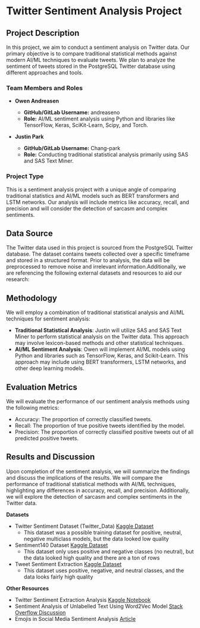 # Twitter Sentiment Analysis Project

## Project Description

In this project, we aim to conduct a sentiment analysis on Twitter data. Our primary objective is to compare traditional statistical methods against modern AI/ML techniques to evaluate tweets. We plan to analyze the sentiment of tweets stored in the PostgreSQL Twitter database using different approaches and tools. 


### Team Members and Roles

- **Owen Andreasen** 
  - **GitHub/GitLab Username:** andreaseno
  - **Role:** AI/ML sentiment analysis using Python and libraries like TensorFlow, Keras, SciKit-Learn, Scipy, and Torch.
  
- **Justin Park**
  - **GitHub/GitLab Username:** Chang-park
  - **Role:** Conducting traditional statistical analysis primarily using SAS and SAS Text Miner.

### Project Type

This is a sentiment analysis project with a unique angle of comparing  traditional statistics and AI/ML models such as BERT transformers and LSTM networks. Our analysis will include metrics like accuracy, recall, and precision and will consider the detection of sarcasm and complex sentiments.

## Data Source
The Twitter data used in this project is sourced from the PostgreSQL Twitter database. The dataset contains tweets collected over a specific timeframe and stored in a structured format. Prior to analysis, the data will be preprocessed to remove noise and irrelevant information.Additionally, we are referencing the following external datasets and resources to aid our research:

## Methodology
We will employ a combination of traditional statistical analysis and AI/ML techniques for sentiment analysis:
- **Traditional Statistical Analysis**: Justin will utilize SAS and SAS Text Miner to perform statistical analysis on the Twitter data. This approach may involve lexicon-based methods and other statistical techniques.
- **AI/ML Sentiment Analysis**: Owen will implement AI/ML models using Python and libraries such as TensorFlow, Keras, and Scikit-Learn. This approach may include using BERT transformers, LSTM networks, and other deep learning models.

## Evaluation Metrics
We will evaluate the performance of our sentiment analysis methods using the following metrics:
- Accuracy: The proportion of correctly classified tweets.
- Recall: The proportion of true positive tweets identified by the model.
- Precision: The proportion of correctly classified positive tweets out of all predicted positive tweets.

## Results and Discussion
Upon completion of the sentiment analysis, we will summarize the findings and discuss the implications of the results. We will compare the performance of traditional statistical methods with AI/ML techniques, highlighting any differences in accuracy, recall, and precision. Additionally, we will explore the detection of sarcasm and complex sentiments in the Twitter data.

**Datasets**
- Twitter Sentiment Dataset (Twitter_Data) [Kaggle Dataset](https://www.kaggle.com/datasets/saurabhshahane/twitter-sentiment-dataset)
    - This dataset was a possible training dataset for positive, neutral, negative multiclass models, but the data looked low quality
- Sentiment140 Dataset [Kaggle Dataset](https://www.kaggle.com/datasets/kazanova/sentiment140)
    - This dataset only uses positive and negative classes (no neutral), but the data looked high quality and there are a ton of rows
- Tweet Sentiment Extraction [Kaggle Dataset](https://www.kaggle.com/competitions/tweet-sentiment-extraction/data)
    - This dataset uses positive, negative, and neutral classes, and the data looks fairly high quality

**Other Resources**
- Twitter Sentiment Extraction Analysis [Kaggle Notebook](https://www.kaggle.com/code/tanulsingh077/twitter-sentiment-extaction-analysis-eda-and-model/notebook)
- Sentiment Analysis of Unlabelled Text Using Word2Vec Model [Stack Overflow Discussion](https://stackoverflow.com/questions/61185290/is-it-possible-to-do-sentiment-analysis-of-unlabelled-text-using-word2vec-model)
- Emojis in Social Media Sentiment Analysis [Article](https://towardsdatascience.com/emojis-aid-social-media-sentiment-analysis-stop-cleaning-them-out-bb32a1e5fc8e)


